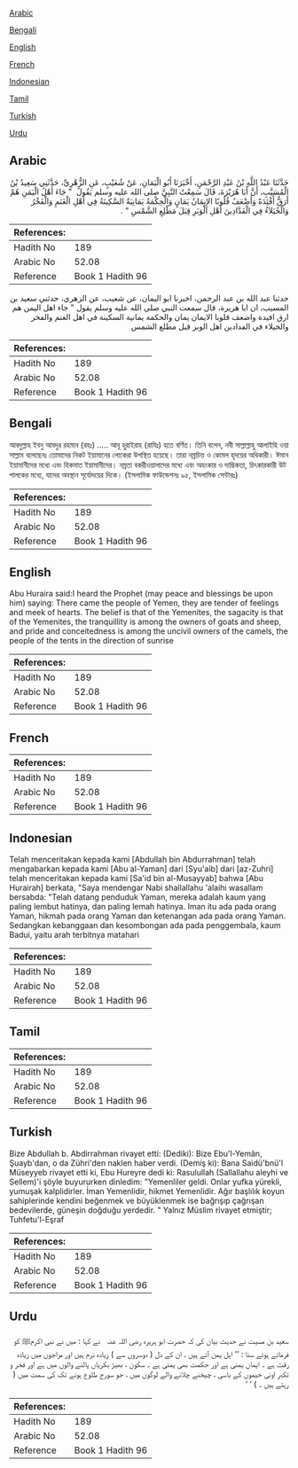 [Arabic](#arabic)

[Bengali](#bengali)

[English](#english)

[French](#french)

[Indonesian](#indonesian)

[Tamil](#tamil)

[Turkish](#turkish)

[Urdu](#urdu)

## Arabic


<div dir="rtl" lang="ar" style={{fontSize:'larger',backgroundColor:'#f8f9fa',padding:20}}>
حَدَّثَنَا عَبْدُ اللَّهِ بْنُ عَبْدِ الرَّحْمَنِ، أَخْبَرَنَا أَبُو الْيَمَانِ، عَنْ شُعَيْبٍ، عَنِ الزُّهْرِيِّ، حَدَّثَنِي سَعِيدُ بْنُ الْمُسَيَّبِ، أَنَّ أَبَا هُرَيْرَةَ، قَالَ سَمِعْتُ النَّبِيَّ صلى الله عليه وسلم يَقُولُ ‏ "‏ جَاءَ أَهْلُ الْيَمَنِ هُمْ أَرَقُّ أَفْئِدَةً وَأَضْعَفُ قُلُوبًا الإِيمَانُ يَمَانٍ وَالْحِكْمَةُ يَمَانِيَةٌ السَّكِينَةُ فِي أَهْلِ الْغَنَمِ وَالْفَخْرُ وَالْخُيَلاَءُ فِي الْفَدَّادِينَ أَهْلِ الْوَبَرِ قِبَلَ مَطْلِعِ الشَّمْسِ ‏"‏ ‏.‏
</div>
<div style={{backgroundColor:'#f8f9fa',padding:20, marginBottom: 10}}><table> <thead> <tr> <th>References:</th> <th></th> </tr> </thead> <tbody><tr><td>Hadith No</td><td>189</td></tr><tr><td>Arabic No</td><td>52.08</td></tr><tr><td>Reference</td><td>Book 1 Hadith 96</td></tr></tbody></table></div>


<div dir="rtl" lang="ar" style={{fontSize:'larger',backgroundColor:'#f8f9fa',padding:20}}>
حدثنا عبد الله بن عبد الرحمن، اخبرنا ابو اليمان، عن شعيب، عن الزهري، حدثني سعيد بن المسيب، ان ابا هريرة، قال سمعت النبي صلى الله عليه وسلم يقول " جاء اهل اليمن هم ارق افيدة واضعف قلوبا الايمان يمان والحكمة يمانية السكينة في اهل الغنم والفخر والخيلاء في الفدادين اهل الوبر قبل مطلع الشمس
</div>
<div style={{backgroundColor:'#f8f9fa',padding:20, marginBottom: 10}}><table> <thead> <tr> <th>References:</th> <th></th> </tr> </thead> <tbody><tr><td>Hadith No</td><td>189</td></tr><tr><td>Arabic No</td><td>52.08</td></tr><tr><td>Reference</td><td>Book 1 Hadith 96</td></tr></tbody></table></div>

## Bengali


<div dir="ltr" lang="bn" style={{fontSize:'larger',backgroundColor:'#f8f9fa',padding:20}}>
আবদুল্লাহ ইবনু আবদুর রহমান (রহঃ) ..... আবূ হুরাইরাহ (রাযিঃ) হতে বর্ণিত। তিনি বলেন, নবী সাল্লাল্লাহু আলাইহি ওয়া সাল্লাম বলেছেনঃ তোমাদের নিকট ইয়ামানের লোকেরা উপস্থিত হয়েছে। তারা নম্রচিত্ত ও কোমল হৃদয়ের অধিকারী। ঈমান ইয়ামানীদের মধ্যে এবং হিকমাত ইয়ামানীদের। নম্রতা বকরীওয়ালাদের মধ্যে এবং অহংকার ও দাম্ভিকতা, চিৎকারকারী উট পালকের মধ্যে, যাদের অবস্থান সূর্যোদয়ের দিকে। (ইসলামিক ফাউন্ডেশনঃ ৯৫, ইসলামিক সেন্টারঃ)
</div>
<div style={{backgroundColor:'#f8f9fa',padding:20, marginBottom: 10}}><table> <thead> <tr> <th>References:</th> <th></th> </tr> </thead> <tbody><tr><td>Hadith No</td><td>189</td></tr><tr><td>Arabic No</td><td>52.08</td></tr><tr><td>Reference</td><td>Book 1 Hadith 96</td></tr></tbody></table></div>

## English


<div dir="ltr" lang="en" style={{fontSize:'larger',backgroundColor:'#f8f9fa',padding:20}}>
Abu Huraira said:I heard the Prophet (may peace and blessings be upon him) saying: There came the people of Yemen, they are tender of feelings and meek of hearts. The belief is that of the Yemenites, the sagacity is that of the Yemenites, the tranquillity is among the owners of goats and sheep, and pride and conceitedness is among the uncivil owners of the camels, the people of the tents in the direction of sunrise
</div>
<div style={{backgroundColor:'#f8f9fa',padding:20, marginBottom: 10}}><table> <thead> <tr> <th>References:</th> <th></th> </tr> </thead> <tbody><tr><td>Hadith No</td><td>189</td></tr><tr><td>Arabic No</td><td>52.08</td></tr><tr><td>Reference</td><td>Book 1 Hadith 96</td></tr></tbody></table></div>

## French


<div dir="ltr" lang="fr" style={{fontSize:'larger',backgroundColor:'#f8f9fa',padding:20}}>

</div>
<div style={{backgroundColor:'#f8f9fa',padding:20, marginBottom: 10}}><table> <thead> <tr> <th>References:</th> <th></th> </tr> </thead> <tbody><tr><td>Hadith No</td><td>189</td></tr><tr><td>Arabic No</td><td>52.08</td></tr><tr><td>Reference</td><td>Book 1 Hadith 96</td></tr></tbody></table></div>

## Indonesian


<div dir="ltr" lang="id" style={{fontSize:'larger',backgroundColor:'#f8f9fa',padding:20}}>
Telah menceritakan kepada kami [Abdullah bin Abdurrahman] telah mengabarkan kepada kami [Abu al-Yaman] dari [Syu'aib] dari [az-Zuhri] telah menceritakan kepada kami [Sa'id bin al-Musayyab] bahwa [Abu Hurairah] berkata, "Saya mendengar Nabi shallallahu 'alaihi wasallam bersabda: "Telah datang penduduk Yaman, mereka adalah kaum yang paling lembut hatinya, dan paling lemah hatinya. Iman itu ada pada orang Yaman, hikmah pada orang Yaman dan ketenangan ada pada orang Yaman. Sedangkan kebanggaan dan kesombongan ada pada penggembala, kaum Badui, yaitu arah terbitnya matahari
</div>
<div style={{backgroundColor:'#f8f9fa',padding:20, marginBottom: 10}}><table> <thead> <tr> <th>References:</th> <th></th> </tr> </thead> <tbody><tr><td>Hadith No</td><td>189</td></tr><tr><td>Arabic No</td><td>52.08</td></tr><tr><td>Reference</td><td>Book 1 Hadith 96</td></tr></tbody></table></div>

## Tamil


<div dir="ltr" lang="ta" style={{fontSize:'larger',backgroundColor:'#f8f9fa',padding:20}}>

</div>
<div style={{backgroundColor:'#f8f9fa',padding:20, marginBottom: 10}}><table> <thead> <tr> <th>References:</th> <th></th> </tr> </thead> <tbody><tr><td>Hadith No</td><td>189</td></tr><tr><td>Arabic No</td><td>52.08</td></tr><tr><td>Reference</td><td>Book 1 Hadith 96</td></tr></tbody></table></div>

## Turkish


<div dir="ltr" lang="tr" style={{fontSize:'larger',backgroundColor:'#f8f9fa',padding:20}}>
Bize Abdullah b. Abdirrahman rivayet etti: (Dediki): Bize Ebu'l-Yemân, Şuayb'dan, o da Zühri'den naklen haber verdi. (Demiş ki): Bana Saidü'bnü'l Müseyyeb rivayet etti ki, Ebu Hureyre dedi ki: Rasulullah (Sallallahu aleyhi ve Sellem)'i şöyle buyururken dinledim: "Yemenliler geldi. Onlar yufka yürekli, yumuşak kalplidirler. İman Yemenlidir, hikmet Yemenlidir. Ağır başlılık koyun sahiplerinde kendini beğenmek ve büyüklenmek ise bağrışıp çağrışan bedevilerde, güneşin doğduğu yerdedir. " Yalnız Müslim rivayet etmiştir; Tuhfetu'l-Eşraf
</div>
<div style={{backgroundColor:'#f8f9fa',padding:20, marginBottom: 10}}><table> <thead> <tr> <th>References:</th> <th></th> </tr> </thead> <tbody><tr><td>Hadith No</td><td>189</td></tr><tr><td>Arabic No</td><td>52.08</td></tr><tr><td>Reference</td><td>Book 1 Hadith 96</td></tr></tbody></table></div>

## Urdu


<div dir="rtl" lang="ur" style={{fontSize:'larger',backgroundColor:'#f8f9fa',padding:20}}>
سعید بن مسیت نے حدیث بیان کی کہ حضرت ابو ہریرہ ‌رضی ‌اللہ ‌عنہ ‌ ‌ نے کہا : میں نے نبی اکرمﷺ کو فرماتے ہوئے سنا : ’’ اہل یمن آئے ہیں ، ان کے دل ( دوسروں سے ) زیادہ نرم ہیں اور مزاجوں میں زیادہ رقت ہے ۔ ایمان یمنی ہے اور حکمت بھی یمنی ہے ۔ سکون ، بھیڑ بکریاں پالنے والوں میں ہے اور فخر و تکبر اونی خیموں کے باسی ، چیخنے چلانے والے لوگوں میں ، جو سورج طلوع ہونے تک کی سمت میں ( رہتے ہیں ۔ ) ‘ ‘
</div>
<div style={{backgroundColor:'#f8f9fa',padding:20, marginBottom: 10}}><table> <thead> <tr> <th>References:</th> <th></th> </tr> </thead> <tbody><tr><td>Hadith No</td><td>189</td></tr><tr><td>Arabic No</td><td>52.08</td></tr><tr><td>Reference</td><td>Book 1 Hadith 96</td></tr></tbody></table></div>